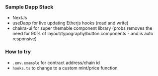 ### Sample Dapp Stack

* NextJs
* useDapp for live updating Etherjs hooks (read and write)
* chakra-ui for super themable component library (probs removes the need for 90% of layout/typography/button components - and is auto responsive)

### How to try

* `.env.example` for contract address/chain id
*  `hooks.ts` to change to a custom mint/price function